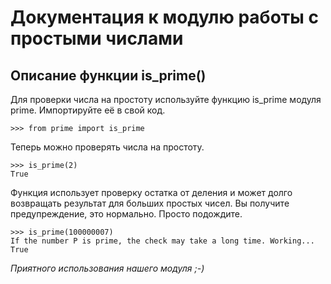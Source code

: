 Документация к модулю работы с простыми числами
===
Описание функции is_prime()
---
Для проверки числа на простоту используйте функцию is_prime модуля prime.
Импортируйте её в свой код.

    >>> from prime import is_prime

Теперь можно проверять числа на простоту.
    
    >>> is_prime(2)
    True

Функция использует проверку остатка от деления и может долго
возвращать результат для больших простых чисел.
Вы получите предупреждение, это нормально. Просто подождите.
    
    >>> is_prime(100000007)
    If the number P is prime, the check may take a long time. Working...
    True

*Приятного использования нашего модуля ;-)*